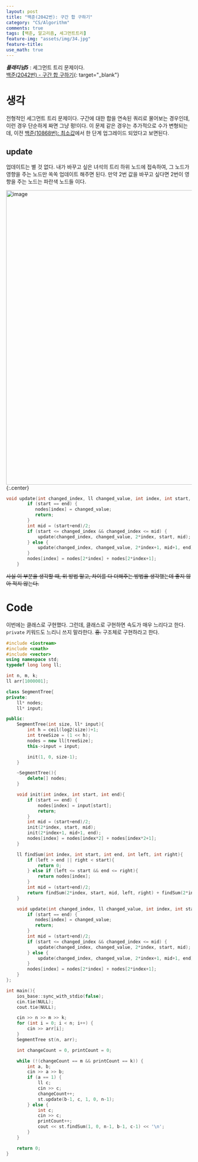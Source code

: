 ```yaml
---
layout: post
title: "백준(2042번): 구간 합 구하기"
category: "CS/Algorithm"
comments: true
tags: [백준, 알고리즘, 세그먼트트리]
feature-img: "assets/img/34.jpg"
feature-title:
use_math: true
---
```


**_플래티넘5_** : 세그먼트 트리 문제이다.  
[백준(2042번) - 구간 합 구하기](https://www.acmicpc.net/problem/2042){: target="\_blank"}

# 생각

전형적인 세그먼트 트리 문제이다. 구간에 대한 합을 연속된 쿼리로 물어보는 경우인데, 이런 경우 단순하게 짜면 그냥 펑!이다. 이 문제 같은 경우는 추가적으로 수가 변형되는데, 이전 [백준(10868번): 최소값](https://wansook0316.github.io/cs/algorithm/2020/04/03/%EB%B0%B1%EC%A4%80-%EC%B5%9C%EC%86%8C%EA%B0%92.html)에서 한 단계 업그레이드 되었다고 보면된다.

## update

업데이트는 별 것 없다. 내가 바꾸고 싶은 녀석의 트리 하위 노드에 접속하여, 그 노드가 영향을 주는 노드만 쏙쏙 업데이트 해주면 된다. 만약 2번 값을 바꾸고 싶다면 2번이 영향을 주는 노드는 파란색 노드들 이다.

<img width="800" alt="image" src="https://user-images.githubusercontent.com/37871541/78384158-a2255300-7614-11ea-8421-cdfc33947414.png">{:.center}

```c++
void update(int changed_index, ll changed_value, int index, int start, int end){
        if (start == end) {
           nodes[index] = changed_value;
           return;
        }
        int mid = (start+end)/2;
        if (start <= changed_index && changed_index <= mid) {
            update(changed_index, changed_value, 2*index, start, mid);
        } else {
            update(changed_index, changed_value, 2*index+1, mid+1, end);
        }
        nodes[index] = nodes[2*index] + nodes[2*index+1];
    }
```

~~사실 이 부분을 생각할 때, 위 방법 말고, 차이를 다 더해주는 방법을 생각했는데 좋지 않아 적지 않는다.~~

# Code

이번에는 클래스로 구현했다. 그런데, 클래스로 구현하면 속도가 매우 느리다고 한다. `private` 키워드도 느리니 쓰지 말라한다. ~~흥.~~ 구조체로 구현하라고 한다.

```c++
#include <iostream>
#include <cmath>
#include <vector>
using namespace std;
typedef long long ll;

int n, m, k;
ll arr[1000001];

class SegmentTree{
private:
    ll* nodes;
    ll* input;

public:
    SegmentTree(int size, ll* input){
        int h = ceil(log2(size))+1;
        int treeSize = (1 << h);
        nodes = new ll[treeSize];
        this->input = input;

        init(1, 0, size-1);
    }

    ~SegmentTree(){
        delete[] nodes;
    }

    void init(int index, int start, int end){
        if (start == end) {
            nodes[index] = input[start];
            return;
        }
        int mid = (start+end)/2;
        init(2*index, start, mid);
        init(2*index+1, mid+1, end);
        nodes[index] = nodes[index*2] + nodes[index*2+1];
    }

    ll findSum(int index, int start, int end, int left, int right){
        if (left > end || right < start){
            return 0;
        } else if (left <= start && end <= right){
            return nodes[index];
        }
        int mid = (start+end)/2;
        return findSum(2*index, start, mid, left, right) + findSum(2*index+1, mid+1, end, left, right);
    }

    void update(int changed_index, ll changed_value, int index, int start, int end){
        if (start == end) {
           nodes[index] = changed_value;
           return;
        }
        int mid = (start+end)/2;
        if (start <= changed_index && changed_index <= mid) {
            update(changed_index, changed_value, 2*index, start, mid);
        } else {
            update(changed_index, changed_value, 2*index+1, mid+1, end);
        }
        nodes[index] = nodes[2*index] + nodes[2*index+1];
    }
};

int main(){
    ios_base::sync_with_stdio(false);
    cin.tie(NULL);
    cout.tie(NULL);

    cin >> n >> m >> k;
    for (int i = 0; i < n; i++) {
        cin >> arr[i];
    }
    SegmentTree st(n, arr);

    int changeCount = 0, printCount = 0;

    while (!(changeCount == m && printCount == k)) {
        int a, b;
        cin >> a >> b;
        if (a == 1) {
            ll c;
            cin >> c;
            changeCount++;
            st.update(b-1, c, 1, 0, n-1);
        } else {
            int c;
            cin >> c;
            printCount++;
            cout << st.findSum(1, 0, n-1, b-1, c-1) << '\n';
        }
    }

    return 0;
}
```
